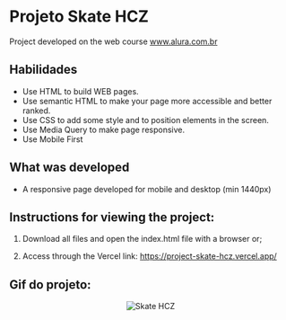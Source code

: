 # Projeto Skate HCZ
Project developed on the web course www.alura.com.br

## Habilidades

- Use HTML to build WEB pages.
- Use semantic HTML to make your page more accessible and better ranked.
- Use CSS to add some style and to position elements in the screen. 
- Use Media Query to make page responsive.
- Use Mobile First 


## What was developed

- A responsive page developed for mobile and desktop (min 1440px)

## Instructions for viewing the project:

1. Download all files and open the index.html file with a browser or;

2. Access through the Vercel link: https://project-skate-hcz.vercel.app/

## Gif do projeto:
<p align="center">
  <img  src="https://user-images.githubusercontent.com/47367373/185201197-241d93dc-b1cf-462d-b299-1b835f5a2ffa.gif" alt="Skate HCZ"/>
</p>
